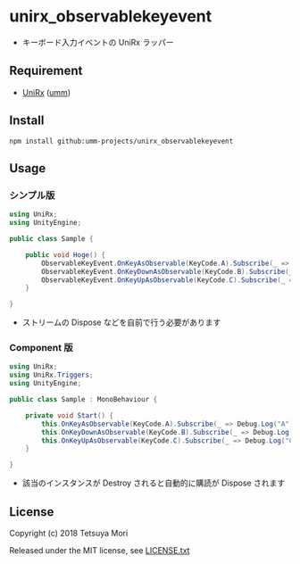 # unirx_observablekeyevent

* キーボード入力イベントの UniRx ラッパー

## Requirement

* [UniRx](https://github.com/neuecc/unirx) ([umm](https://github.com/umm-projects/unirx))

## Install

```shell
npm install github:umm-projects/unirx_observablekeyevent
```

## Usage

### シンプル版

```csharp
using UniRx;
using UnityEngine;

public class Sample {

    public void Hoge() {
        ObservableKeyEvent.OnKeyAsObservable(KeyCode.A).Subscribe(_ => Debug.Log("A"));
        ObservableKeyEvent.OnKeyDownAsObservable(KeyCode.B).Subscribe(_ => Debug.Log("B"));
        ObservableKeyEvent.OnKeyUpAsObservable(KeyCode.C).Subscribe(_ => Debug.Log("C"));
    }

}
```

* ストリームの Dispose などを自前で行う必要があります

### Component 版

```csharp
using UniRx;
using UniRx.Triggers;
using UnityEngine;

public class Sample : MonoBehaviour {

    private void Start() {
        this.OnKeyAsObservable(KeyCode.A).Subscribe(_ => Debug.Log("A"));
        this.OnKeyDownAsObservable(KeyCode.B).Subscribe(_ => Debug.Log("B"));
        this.OnKeyUpAsObservable(KeyCode.C).Subscribe(_ => Debug.Log("C"));
    }

}
```

* 該当のインスタンスが Destroy されると自動的に購読が Dispose されます

## License

Copyright (c) 2018 Tetsuya Mori

Released under the MIT license, see [LICENSE.txt](LICENSE.txt)

